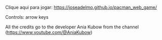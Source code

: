 Clique aqui para jogar: https://joseadelmo.github.io/pacman_web_game/

Controls: arrow keys 

All the credits go to the developer Ania Kubow from the channel (https://www.youtube.com/@AniaKubow)
